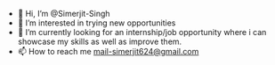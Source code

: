 - 👋 Hi, I’m @Simerjit-Singh
- 👀 I’m interested in trying new opportunities 
- 🌱 I’m currently looking for an internship/job opportunity where i can showcase my skills as well as improve them.
- 📫 How to reach me mail-simerjit624@gmail.com

<!---
Simerjit-Singh/Simerjit-Singh is a ✨ special ✨ repository because its `README.md` (this file) appears on your GitHub profile.
You can click the Preview link to take a look at your changes.
--->
